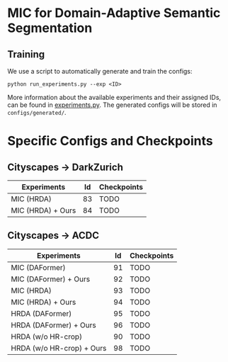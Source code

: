 # MIC for Domain-Adaptive Semantic Segmentation

## Training

We use a script to automatically
generate and train the configs:

```shell
python run_experiments.py --exp <ID>
```

More information about the available experiments and their assigned IDs, can be
found in [experiments.py](experiments.py). The generated configs will be stored
in `configs/generated/`.

# Specific Configs and Checkpoints

## Cityscapes -> DarkZurich

| Experiments | Id | Checkpoints |
|----------|----------|----------|
| MIC (HRDA)                | 83 | TODO |
| MIC (HRDA) + Ours         | 84 | TODO |

## Cityscapes -> ACDC

| Experiments | Id | Checkpoints |
|----------|----------|----------|
| MIC (DAFormer)                    | 91 | TODO |
| MIC (DAFormer) + Ours             | 92 | TODO |
| MIC (HRDA)                        | 93 | TODO |
| MIC (HRDA) + Ours                 | 94 | TODO |
| HRDA (DAFormer)                   | 95 | TODO |
| HRDA (DAFormer)  + Ours           | 96 | TODO |
| HRDA (w/o HR-crop)                | 90 | TODO |
| HRDA (w/o HR-crop) + Ours         | 98 | TODO |